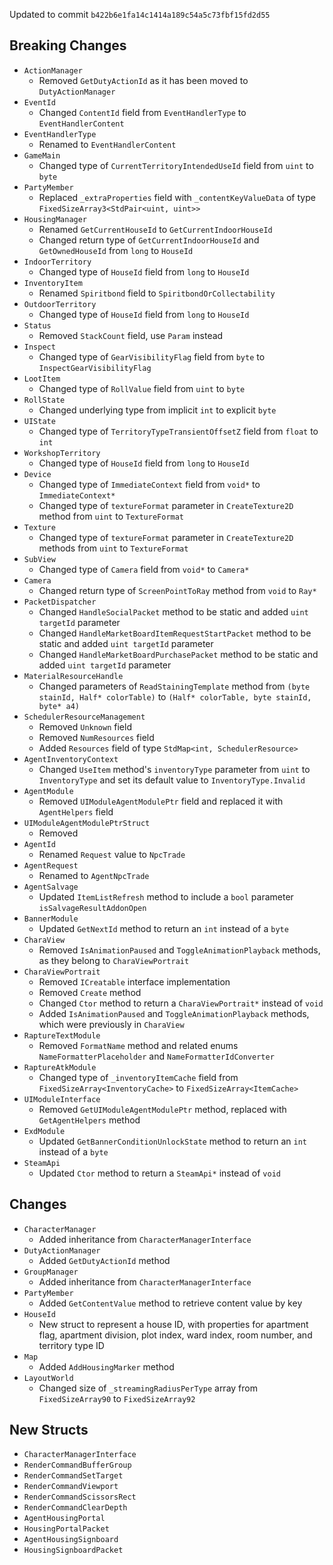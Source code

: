 Updated to commit `b422b6e1fa14c1414a189c54a5c73fbf15fd2d55`

## Breaking Changes
- `ActionManager`
  - Removed `GetDutyActionId` as it has been moved to `DutyActionManager`
- `EventId`
  - Changed `ContentId` field from `EventHandlerType` to `EventHandlerContent`
- `EventHandlerType`
  - Renamed to `EventHandlerContent`
- `GameMain`
  - Changed type of `CurrentTerritoryIntendedUseId` field from `uint` to `byte`
- `PartyMember`
  - Replaced `_extraProperties` field with `_contentKeyValueData` of type `FixedSizeArray3<StdPair<uint, uint>>`
- `HousingManager`
  - Renamed `GetCurrentHouseId` to `GetCurrentIndoorHouseId`
  - Changed return type of `GetCurrentIndoorHouseId` and `GetOwnedHouseId` from `long` to `HouseId`
- `IndoorTerritory`
  - Changed type of `HouseId` field from `long` to `HouseId`
- `InventoryItem`
  - Renamed `Spiritbond` field to `SpiritbondOrCollectability`
- `OutdoorTerritory`
  - Changed type of `HouseId` field from `long` to `HouseId`
- `Status`
  - Removed `StackCount` field, use `Param` instead
- `Inspect`
  - Changed type of `GearVisibilityFlag` field from `byte` to `InspectGearVisibilityFlag`
- `LootItem`
  - Changed type of `RollValue` field from `uint` to `byte`
- `RollState`
  - Changed underlying type from implicit `int` to explicit `byte`
- `UIState`
  - Changed type of `TerritoryTypeTransientOffsetZ` field from `float` to `int`
- `WorkshopTerritory`
  - Changed type of `HouseId` field from `long` to `HouseId`
- `Device`
  - Changed type of `ImmediateContext` field from `void*` to `ImmediateContext*`
  - Changed type of `textureFormat` parameter in `CreateTexture2D` method from `uint` to `TextureFormat`
- `Texture`
  - Changed type of `textureFormat` parameter in `CreateTexture2D` methods from `uint` to `TextureFormat`
- `SubView`
  - Changed type of `Camera` field from `void*` to `Camera*`
- `Camera`
  - Changed return type of `ScreenPointToRay` method from `void` to `Ray*`
- `PacketDispatcher`
  - Changed `HandleSocialPacket` method to be static and added `uint targetId` parameter
  - Changed `HandleMarketBoardItemRequestStartPacket` method to be static and added `uint targetId` parameter
  - Changed `HandleMarketBoardPurchasePacket` method to be static and added `uint targetId` parameter
- `MaterialResourceHandle`
  - Changed parameters of `ReadStainingTemplate` method from `(byte stainId, Half* colorTable)` to `(Half* colorTable, byte stainId, byte* a4)`
- `SchedulerResourceManagement`
  - Removed `Unknown` field
  - Removed `NumResources` field
  - Added `Resources` field of type `StdMap<int, SchedulerResource>`
- `AgentInventoryContext`
  - Changed `UseItem` method's `inventoryType` parameter from `uint` to `InventoryType` and set its default value to `InventoryType.Invalid`
- `AgentModule`
  - Removed `UIModuleAgentModulePtr` field and replaced it with `AgentHelpers` field
- `UIModuleAgentModulePtrStruct`
  - Removed
- `AgentId`
  - Renamed `Request` value to `NpcTrade`
- `AgentRequest`
  - Renamed to `AgentNpcTrade`
- `AgentSalvage`
  - Updated `ItemListRefresh` method to include a `bool` parameter `isSalvageResultAddonOpen`
- `BannerModule`
  - Updated `GetNextId` method to return an `int` instead of a `byte`
- `CharaView`
  - Removed `IsAnimationPaused` and `ToggleAnimationPlayback` methods, as they belong to `CharaViewPortrait`
- `CharaViewPortrait`
  - Removed `ICreatable` interface implementation
  - Removed `Create` method
  - Changed `Ctor` method to return a `CharaViewPortrait*` instead of `void`
  - Added `IsAnimationPaused` and `ToggleAnimationPlayback` methods, which were previously in `CharaView`
- `RaptureTextModule`
  - Removed `FormatName` method and related enums `NameFormatterPlaceholder` and `NameFormatterIdConverter`
- `RaptureAtkModule`
  - Changed type of `_inventoryItemCache` field from `FixedSizeArray<InventoryCache>` to `FixedSizeArray<ItemCache>`
- `UIModuleInterface`
  - Removed `GetUIModuleAgentModulePtr` method, replaced with `GetAgentHelpers` method
- `ExdModule`
  - Updated `GetBannerConditionUnlockState` method to return an `int` instead of a `byte`
- `SteamApi`
  - Updated `Ctor` method to return a `SteamApi*` instead of `void`

## Changes
- `CharacterManager`
  - Added inheritance from `CharacterManagerInterface`
- `DutyActionManager`
  - Added `GetDutyActionId` method
- `GroupManager`
  - Added inheritance from `CharacterManagerInterface`
- `PartyMember`
  - Added `GetContentValue` method to retrieve content value by key
- `HouseId`
  - New struct to represent a house ID, with properties for apartment flag, apartment division, plot index, ward index, room number, and territory type ID
- `Map`
  - Added `AddHousingMarker` method
- `LayoutWorld`
  - Changed size of `_streamingRadiusPerType` array from `FixedSizeArray90` to `FixedSizeArray92`

## New Structs
- `CharacterManagerInterface`
- `RenderCommandBufferGroup`
- `RenderCommandSetTarget`
- `RenderCommandViewport`
- `RenderCommandScissorsRect`
- `RenderCommandClearDepth`
- `AgentHousingPortal`
- `HousingPortalPacket`
- `AgentHousingSignboard`
- `HousingSignboardPacket`
